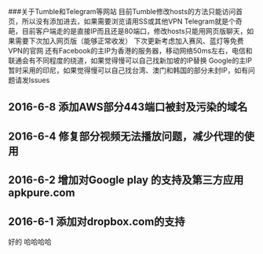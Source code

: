 ###关于Tumble和Telegram等网站 
目前Tumble修改hosts的方法只能访问首页，所以没有添加进去，如果需要浏览请用SS或其他VPN
Telegram就是个奇葩，目前客户端走的是直接IP而且还是80端口，修改hosts只能用网页版聊天，如果需要下次加入网页版（能够正常收发）
下次更新考虑加入赛风、蓝灯等免费VPN的官网
还有Facebook的主IP为香港的服务器，移动网络50ms左右，电信和联通会有不同程度的绕道，如果觉得慢可以自己找新加坡的IP替换
Google的主IP暂时采用的印尼，如果觉得慢可以自己找台湾、澳门和韩国的部分未封IP，如有问题请发Issues

## 2016-6-8 添加AWS部分443端口被封及污染的域名
## 2016-6-4 修复部分视频无法播放问题，减少代理的使用
## 2016-6-2 增加对Google play 的支持及第三方应用apkpure.com 
## 2016-6-1 添加对dropbox.com的支持
好的
哈哈哈哈